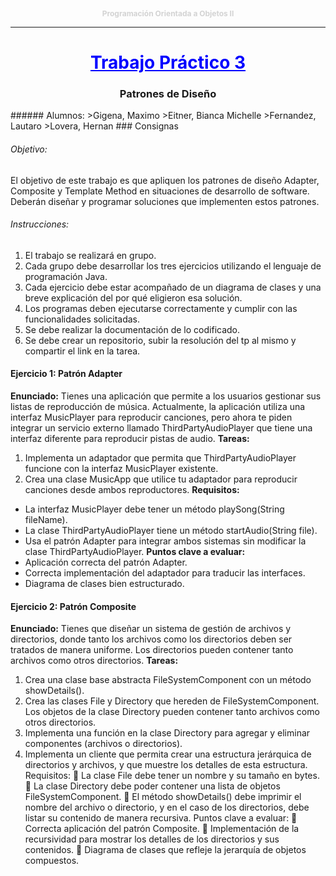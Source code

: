 <p style="text-align: center; color: lightgray; font-size: 12px;">
    <strong>Programación Orientada a Objetos II</strong>
</p>

___

<h1 style="text-align: center;color:blue"><u>Trabajo Práctico 3</u></h1>
<h3 style="text-align: center;">Patrones de Diseño</h3>
###### Alumnos:
>Gigena, Maximo
>Eitner, Bianca Michelle
>Fernandez, Lautaro
>Lovera, Hernan
### Consignas

###### Objetivo: 
El objetivo de este trabajo es que apliquen los patrones de diseño Adapter, Composite y Template Method en situaciones de desarrollo de software. Deberán diseñar y programar soluciones que implementen estos patrones.
###### Instrucciones:
  1. El trabajo se realizará en grupo.
  2. Cada grupo debe desarrollar los tres ejercicios utilizando el lenguaje de programación Java.
  3. Cada ejercicio debe estar acompañado de un diagrama de clases y una breve explicación del por qué eligieron esa solución.
  4. Los programas deben ejecutarse correctamente y cumplir con las funcionalidades solicitadas.
  5. Se debe realizar la documentación de lo codificado.
  6. Se debe crear un repositorio, subir la resolución del tp al mismo y compartir el link en la tarea.

#### Ejercicio 1: Patrón Adapter
**Enunciado:**
Tienes una aplicación que permite a los usuarios gestionar sus listas de reproducción de
música. Actualmente, la aplicación utiliza una interfaz MusicPlayer para reproducir canciones,
pero ahora te piden integrar un servicio externo llamado ThirdPartyAudioPlayer que tiene una
interfaz diferente para reproducir pistas de audio.
**Tareas:**
  1. Implementa un adaptador que permita que ThirdPartyAudioPlayer funcione con la interfaz MusicPlayer existente.
  2. Crea una clase MusicApp que utilice tu adaptador para reproducir canciones desde ambos reproductores.
**Requisitos:**
  - La interfaz MusicPlayer debe tener un método playSong(String fileName).
  - La clase ThirdPartyAudioPlayer tiene un método startAudio(String file).
  - Usa el patrón Adapter para integrar ambos sistemas sin modificar la clase ThirdPartyAudioPlayer.
**Puntos clave a evaluar:**
  - Aplicación correcta del patrón Adapter.
  - Correcta implementación del adaptador para traducir las interfaces.
  - Diagrama de clases bien estructurado.
#### Ejercicio 2: Patrón Composite
**Enunciado:**
Tienes que diseñar un sistema de gestión de archivos y directorios, donde tanto los archivos como los directorios deben ser tratados de manera uniforme. Los directorios pueden contener tanto archivos como otros directorios.
**Tareas:**
  1. Crea una clase base abstracta FileSystemComponent con un método showDetails().
  2. Crea las clases File y Directory que hereden de FileSystemComponent. Los objetos de la clase Directory pueden contener tanto archivos como otros directorios.
  3. Implementa una función en la clase Directory para agregar y eliminar componentes (archivos o directorios).
  4. Implementa un cliente que permita crear una estructura jerárquica de directorios y archivos, y que muestre los detalles de esta estructura.
Requisitos:
 La clase File debe tener un nombre y su tamaño en bytes.
 La clase Directory debe poder contener una lista de objetos FileSystemComponent.
 El método showDetails() debe imprimir el nombre del archivo o directorio, y en el caso
de los directorios, debe listar su contenido de manera recursiva.
Puntos clave a evaluar:
 Correcta aplicación del patrón Composite.
 Implementación de la recursividad para mostrar los detalles de los directorios y sus
contenidos.
 Diagrama de clases que refleje la jerarquía de objetos compuestos.
